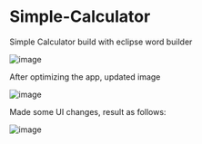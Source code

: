 # Simple-Calculator
Simple Calculator build with eclipse word builder

![image](https://user-images.githubusercontent.com/24220136/222349940-2a0b1a8b-7dd1-4017-80e7-a46daf4d863b.png)

After optimizing the app, updated image

![image](https://user-images.githubusercontent.com/24220136/222895887-f81f0102-954b-4493-830f-6e78c1727b43.png)

Made some UI changes, result as follows: 

![image](https://user-images.githubusercontent.com/24220136/224937347-f1d8a57d-e076-4989-bd54-7390d936f5c7.png)
